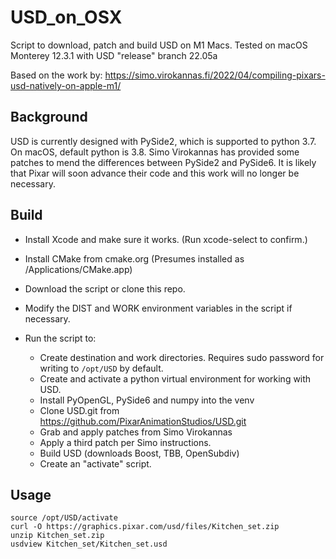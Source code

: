 # USD_on_OSX
Script to download, patch and build USD on M1 Macs. Tested on macOS Monterey 12.3.1
with USD "release" branch 22.05a

Based on the work by:
https://simo.virokannas.fi/2022/04/compiling-pixars-usd-natively-on-apple-m1/

## Background
USD is currently designed with PySide2, which is supported to python 3.7.
On macOS, default python is 3.8. Simo Virokannas has provided some patches
to mend the differences between PySide2 and PySide6. It is likely that Pixar will soon
advance their code and this work will no longer be necessary.

## Build
* Install Xcode and make sure it works. (Run xcode-select to confirm.)
* Install CMake from cmake.org (Presumes installed as /Applications/CMake.app)

* Download the script or clone this repo.
* Modify the DIST and WORK environment variables in the script if necessary.

* Run the script to:
  * Create destination and work directories. Requires sudo password for writing to `/opt/USD` by default.
  * Create and activate a python virtual environment for working with USD.
  * Install PyOpenGL, PySide6 and numpy into the venv
  * Clone USD.git from https://github.com/PixarAnimationStudios/USD.git
  * Grab and apply patches from Simo Virokannas
  * Apply a third patch per Simo instructions.
  * Build USD (downloads Boost, TBB, OpenSubdiv)
  * Create an "activate" script.

## Usage
    source /opt/USD/activate
    curl -O https://graphics.pixar.com/usd/files/Kitchen_set.zip
    unzip Kitchen_set.zip
    usdview Kitchen_set/Kitchen_set.usd
